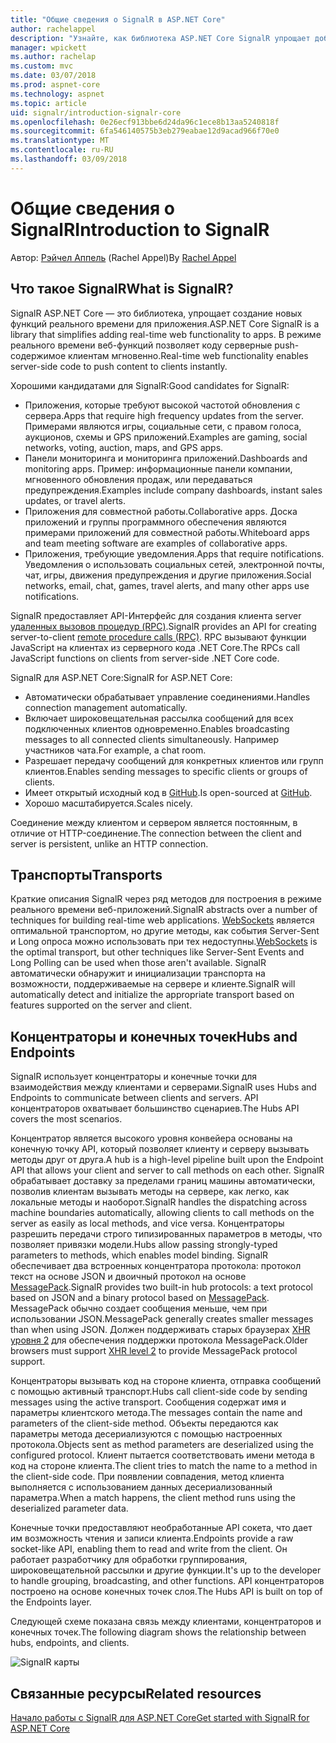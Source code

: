 ```yaml
---
title: "Общие сведения о SignalR в ASP.NET Core"
author: rachelappel
description: "Узнайте, как библиотека ASP.NET Core SignalR упрощает добавление функциональности в реальном времени веб-приложения."
manager: wpickett
ms.author: rachelap
ms.custom: mvc
ms.date: 03/07/2018
ms.prod: aspnet-core
ms.technology: aspnet
ms.topic: article
uid: signalr/introduction-signalr-core
ms.openlocfilehash: 0e26ecf913bbe6d24da96c1ece8b13aa5240818f
ms.sourcegitcommit: 6fa546140575b3eb279eabae12d9acad966f70e0
ms.translationtype: MT
ms.contentlocale: ru-RU
ms.lasthandoff: 03/09/2018
---
```

# <a name="introduction-to-signalr"></a><span data-ttu-id="611c8-103">Общие сведения о SignalR</span><span class="sxs-lookup"><span data-stu-id="611c8-103">Introduction to SignalR</span></span>

<span data-ttu-id="611c8-104">Автор: [Рэйчел Аппель](https://twitter.com/rachelappel) (Rachel Appel)</span><span class="sxs-lookup"><span data-stu-id="611c8-104">By [Rachel Appel](https://twitter.com/rachelappel)</span></span>

## <a name="what-is-signalr"></a><span data-ttu-id="611c8-105">Что такое SignalR</span><span class="sxs-lookup"><span data-stu-id="611c8-105">What is SignalR?</span></span>

<span data-ttu-id="611c8-106">SignalR ASP.NET Core — это библиотека, упрощает создание новых функций реального времени для приложения.</span><span class="sxs-lookup"><span data-stu-id="611c8-106">ASP.NET Core SignalR is a library that simplifies adding real-time web functionality to apps.</span></span> <span data-ttu-id="611c8-107">В режиме реального времени веб-функций позволяет коду серверные push-содержимое клиентам мгновенно.</span><span class="sxs-lookup"><span data-stu-id="611c8-107">Real-time web functionality enables server-side code to push content to clients instantly.</span></span>

<span data-ttu-id="611c8-108">Хорошими кандидатами для SignalR:</span><span class="sxs-lookup"><span data-stu-id="611c8-108">Good candidates for SignalR:</span></span>

* <span data-ttu-id="611c8-109">Приложения, которые требуют высокой частотой обновления с сервера.</span><span class="sxs-lookup"><span data-stu-id="611c8-109">Apps that require high frequency updates from the server.</span></span> <span data-ttu-id="611c8-110">Примерами являются игры, социальные сети, с правом голоса, аукционов, схемы и GPS приложений.</span><span class="sxs-lookup"><span data-stu-id="611c8-110">Examples are gaming, social networks, voting, auction, maps, and GPS apps.</span></span>
* <span data-ttu-id="611c8-111">Панели мониторинга и мониторинга приложений.</span><span class="sxs-lookup"><span data-stu-id="611c8-111">Dashboards and monitoring apps.</span></span> <span data-ttu-id="611c8-112">Пример: информационные панели компании, мгновенного обновления продаж, или передаваться предупреждения.</span><span class="sxs-lookup"><span data-stu-id="611c8-112">Examples include company dashboards, instant sales updates, or travel alerts.</span></span>
* <span data-ttu-id="611c8-113">Приложения для совместной работы.</span><span class="sxs-lookup"><span data-stu-id="611c8-113">Collaborative apps.</span></span> <span data-ttu-id="611c8-114">Доска приложений и группы программного обеспечения являются примерами приложений для совместной работы.</span><span class="sxs-lookup"><span data-stu-id="611c8-114">Whiteboard apps and team meeting software are examples of collaborative apps.</span></span>
* <span data-ttu-id="611c8-115">Приложения, требующие уведомления.</span><span class="sxs-lookup"><span data-stu-id="611c8-115">Apps that require notifications.</span></span> <span data-ttu-id="611c8-116">Уведомления о использовать социальных сетей, электронной почты, чат, игры, движения предупреждения и другие приложения.</span><span class="sxs-lookup"><span data-stu-id="611c8-116">Social networks, email, chat, games, travel alerts, and many other apps use notifications.</span></span>

<span data-ttu-id="611c8-117">SignalR предоставляет API-Интерфейс для создания клиента server [удаленных вызовов процедур (RPC)](https://wikipedia.org/wiki/Remote_procedure_call).</span><span class="sxs-lookup"><span data-stu-id="611c8-117">SignalR provides an API for creating server-to-client [remote procedure calls (RPC)](https://wikipedia.org/wiki/Remote_procedure_call).</span></span> <span data-ttu-id="611c8-118">RPC вызывают функции JavaScript на клиентах из серверного кода .NET Core.</span><span class="sxs-lookup"><span data-stu-id="611c8-118">The RPCs call JavaScript functions on clients from server-side .NET Core code.</span></span>

<span data-ttu-id="611c8-119">SignalR для ASP.NET Core:</span><span class="sxs-lookup"><span data-stu-id="611c8-119">SignalR for ASP.NET Core:</span></span>

* <span data-ttu-id="611c8-120">Автоматически обрабатывает управление соединениями.</span><span class="sxs-lookup"><span data-stu-id="611c8-120">Handles connection management automatically.</span></span>
* <span data-ttu-id="611c8-121">Включает широковещательная рассылка сообщений для всех подключенных клиентов одновременно.</span><span class="sxs-lookup"><span data-stu-id="611c8-121">Enables broadcasting messages to all connected clients simultaneously.</span></span> <span data-ttu-id="611c8-122">Например участников чата.</span><span class="sxs-lookup"><span data-stu-id="611c8-122">For example, a chat room.</span></span>
* <span data-ttu-id="611c8-123">Разрешает передачу сообщений для конкретных клиентов или групп клиентов.</span><span class="sxs-lookup"><span data-stu-id="611c8-123">Enables sending messages to specific clients or groups of clients.</span></span>
* <span data-ttu-id="611c8-124">Имеет открытый исходный код в [GitHub](https://github.com/aspnet/SignalR).</span><span class="sxs-lookup"><span data-stu-id="611c8-124">Is open-sourced at [GitHub](https://github.com/aspnet/SignalR).</span></span>
* <span data-ttu-id="611c8-125">Хорошо масштабируется.</span><span class="sxs-lookup"><span data-stu-id="611c8-125">Scales nicely.</span></span>

<span data-ttu-id="611c8-126">Соединение между клиентом и сервером является постоянным, в отличие от HTTP-соединение.</span><span class="sxs-lookup"><span data-stu-id="611c8-126">The connection between the client and server is persistent, unlike an HTTP connection.</span></span>

## <a name="transports"></a><span data-ttu-id="611c8-127">Транспорты</span><span class="sxs-lookup"><span data-stu-id="611c8-127">Transports</span></span>

<span data-ttu-id="611c8-128">Краткие описания SignalR через ряд методов для построения в режиме реального времени веб-приложений.</span><span class="sxs-lookup"><span data-stu-id="611c8-128">SignalR abstracts over a number of techniques for building real-time web applications.</span></span> <span data-ttu-id="611c8-129">[WebSockets](https://tools.ietf.org/html/rfc7118) является оптимальной транспортом, но другие методы, как события Server-Sent и Long опроса можно использовать при тех недоступны.</span><span class="sxs-lookup"><span data-stu-id="611c8-129">[WebSockets](https://tools.ietf.org/html/rfc7118) is the optimal transport, but other techniques like Server-Sent Events and Long Polling can be used when those aren't available.</span></span> <span data-ttu-id="611c8-130">SignalR автоматически обнаружит и инициализации транспорта на возможности, поддерживаемые на сервере и клиенте.</span><span class="sxs-lookup"><span data-stu-id="611c8-130">SignalR will automatically detect and initialize the appropriate transport based on features supported on the server and client.</span></span>

## <a name="hubs-and-endpoints"></a><span data-ttu-id="611c8-131">Концентраторы и конечных точек</span><span class="sxs-lookup"><span data-stu-id="611c8-131">Hubs and Endpoints</span></span>

<span data-ttu-id="611c8-132">SignalR использует концентраторы и конечные точки для взаимодействия между клиентами и серверами.</span><span class="sxs-lookup"><span data-stu-id="611c8-132">SignalR uses Hubs and Endpoints to communicate between clients and servers.</span></span> <span data-ttu-id="611c8-133">API концентраторов охватывает большинство сценариев.</span><span class="sxs-lookup"><span data-stu-id="611c8-133">The Hubs API covers the most scenarios.</span></span>

<span data-ttu-id="611c8-134">Концентратор является высокого уровня конвейера основаны на конечную точку API, который позволяет клиенту и серверу вызывать методы друг от друга.</span><span class="sxs-lookup"><span data-stu-id="611c8-134">A hub is a high-level pipeline built upon the Endpoint API that allows your client and server to call methods on each other.</span></span> <span data-ttu-id="611c8-135">SignalR обрабатывает доставку за пределами границ машины автоматически, позволив клиентам вызывать методы на сервере, как легко, как локальные методы и наоборот.</span><span class="sxs-lookup"><span data-stu-id="611c8-135">SignalR handles the dispatching across machine boundaries automatically, allowing clients to call methods on the server as easily as local methods, and vice versa.</span></span> <span data-ttu-id="611c8-136">Концентраторы разрешить передачи строго типизированных параметров в методы, что позволяет привязки модели.</span><span class="sxs-lookup"><span data-stu-id="611c8-136">Hubs allow passing strongly-typed parameters to methods, which enables model binding.</span></span> <span data-ttu-id="611c8-137">SignalR обеспечивает два встроенных концентратора протокола: протокол текст на основе JSON и двоичный протокол на основе [MessagePack](https://msgpack.org/).</span><span class="sxs-lookup"><span data-stu-id="611c8-137">SignalR provides two built-in hub protocols: a text protocol based on JSON and a binary protocol based on [MessagePack](https://msgpack.org/).</span></span>  <span data-ttu-id="611c8-138">MessagePack обычно создает сообщения меньше, чем при использовании JSON.</span><span class="sxs-lookup"><span data-stu-id="611c8-138">MessagePack generally creates smaller messages than when using JSON.</span></span> <span data-ttu-id="611c8-139">Должен поддерживать старых браузерах [XHR уровня 2](https://caniuse.com/#feat=xhr2) для обеспечения поддержки протокола MessagePack.</span><span class="sxs-lookup"><span data-stu-id="611c8-139">Older browsers must support [XHR level 2](https://caniuse.com/#feat=xhr2) to provide MessagePack protocol support.</span></span>

<span data-ttu-id="611c8-140">Концентраторы вызывать код на стороне клиента, отправка сообщений с помощью активный транспорт.</span><span class="sxs-lookup"><span data-stu-id="611c8-140">Hubs call client-side code by sending messages using the active transport.</span></span> <span data-ttu-id="611c8-141">Сообщения содержат имя и параметры клиентского метода.</span><span class="sxs-lookup"><span data-stu-id="611c8-141">The messages contain the name and parameters of the client-side method.</span></span> <span data-ttu-id="611c8-142">Объекты передаются как параметры метода десериализуются с помощью настроенных протокола.</span><span class="sxs-lookup"><span data-stu-id="611c8-142">Objects sent as method parameters are deserialized using the configured protocol.</span></span> <span data-ttu-id="611c8-143">Клиент пытается соответствовать имени метода в код на стороне клиента.</span><span class="sxs-lookup"><span data-stu-id="611c8-143">The client tries to match the name to a method in the client-side code.</span></span> <span data-ttu-id="611c8-144">При появлении совпадения, метод клиента выполняется с использованием данных десериализованный параметра.</span><span class="sxs-lookup"><span data-stu-id="611c8-144">When a match happens, the client method runs using the deserialized parameter data.</span></span>

<span data-ttu-id="611c8-145">Конечные точки предоставляют необработанные API сокета, что дает им возможность чтения и записи клиента.</span><span class="sxs-lookup"><span data-stu-id="611c8-145">Endpoints provide a raw socket-like API, enabling them to read and write from the client.</span></span> <span data-ttu-id="611c8-146">Он работает разработчику для обработки группирования, широковещательной рассылки и другие функции.</span><span class="sxs-lookup"><span data-stu-id="611c8-146">It's up to the developer to handle grouping, broadcasting, and other functions.</span></span> <span data-ttu-id="611c8-147">API концентраторов построено на основе конечных точек слоя.</span><span class="sxs-lookup"><span data-stu-id="611c8-147">The Hubs API is built on top of the Endpoints layer.</span></span>

<span data-ttu-id="611c8-148">Следующей схеме показана связь между клиентами, концентраторов и конечных точек.</span><span class="sxs-lookup"><span data-stu-id="611c8-148">The following diagram shows the relationship between hubs, endpoints, and clients.</span></span>

![SignalR карты](introduction-signalr-core/_static/signalr-core-architecture.png)

## <a name="related-resources"></a><span data-ttu-id="611c8-150">Связанные ресурсы</span><span class="sxs-lookup"><span data-stu-id="611c8-150">Related resources</span></span>

[<span data-ttu-id="611c8-151">Начало работы с SignalR для ASP.NET Core</span><span class="sxs-lookup"><span data-stu-id="611c8-151">Get started with SignalR for ASP.NET Core</span></span>](get-started-signalr-core)
